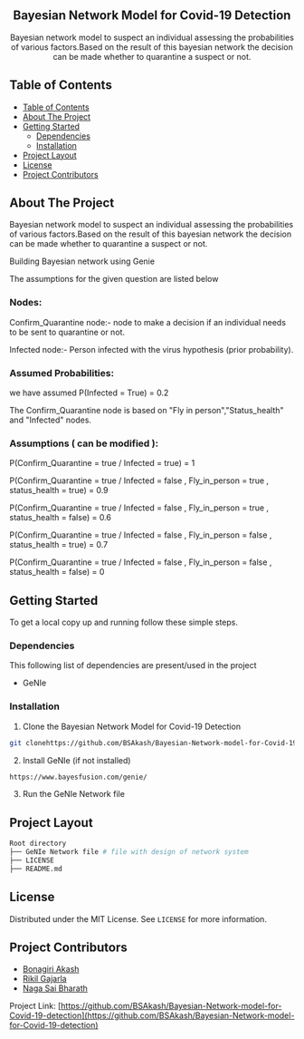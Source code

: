 <br />
<p align="center">
  <h2 align="center">Bayesian Network Model for Covid-19 Detection</h2>

  <p align="center">
    Bayesian network model to suspect an individual assessing the probabilities of various factors.Based on the result of this bayesian network the decision can be made whether to quarantine a suspect or not.
    <br />
  </p>
</p>


## Table of Contents

- [Table of Contents](#table-of-contents)
- [About The Project](#about-the-project)
- [Getting Started](#getting-started)
  - [Dependencies](#dependencies)
  - [Installation](#installation)
- [Project Layout](#project-layout)
- [License](#license)
- [Project Contributors](#project-contributors)


## About The Project

Bayesian network model to suspect an individual assessing the probabilities of various factors.Based on the result of this bayesian network the decision can be made whether to quarantine a suspect or not.

Building Bayesian network using Genie

The assumptions for the given question are listed below

  ### Nodes:

Confirm_Quarantine node:- node to make a decision if an individual needs to be sent to quarantine or not.

Infected node:- Person infected with the virus hypothesis (prior probability).


### Assumed Probabilities:

we have assumed P(Infected = True) = 0.2

The Confirm_Quarantine node is based on "Fly in person","Status_health" and "Infected" nodes.

### Assumptions ( can be modified ):


P(Confirm_Quarantine = true / Infected = true) = 1

P(Confirm_Quarantine = true / Infected = false , Fly_in_person = true , status_health = true) = 0.9

P(Confirm_Quarantine = true / Infected = false , Fly_in_person = true , status_health = false) = 0.6

P(Confirm_Quarantine = true / Infected = false , Fly_in_person = false , status_health = true) = 0.7

P(Confirm_Quarantine = true / Infected = false , Fly_in_person = false , status_health = false) = 0



## Getting Started

To get a local copy up and running follow these simple steps.

### Dependencies

This following list of dependencies are present/used in the project

- GeNIe

### Installation
 
1. Clone the Bayesian Network Model for Covid-19 Detection
```sh
git clonehttps://github.com/BSAkash/Bayesian-Network-model-for-Covid-19-detection.git
```
2. Install GeNIe (if not installed)
```sh
https://www.bayesfusion.com/genie/
```
3. Run the GeNIe Network file


## Project Layout

```sh
Root directory
├── GeNIe Network file # file with design of network system
├── LICENSE
├── README.md
```

## License

Distributed under the MIT License. See `LICENSE` for more information.


## Project Contributors

- [Bonagiri Akash](https://github.com/BSAkash)
- [Rikil Gajarla](https://github.com/RikilG)
- [Naga Sai Bharath](https://github.com/nagasaibharath)


Project Link: [https://github.com/BSAkash/Bayesian-Network-model-for-Covid-19-detection](https://github.com/BSAkash/Bayesian-Network-model-for-Covid-19-detection)

















